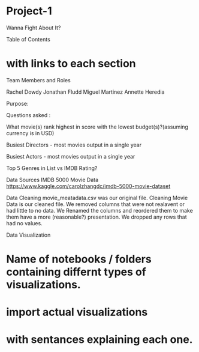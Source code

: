 
# Project-1

Wanna Fight About It? 

Table of Contents 
# with links to each section 

Team Members and Roles

Rachel Dowdy
Jonathan Fludd
Miguel Martinez
Annette Heredia

Purpose:


Questions asked :

What movie(s) rank highest in score with the lowest budget(s)?(assuming currency is in USD)

Busiest Directors - most movies output in a single year

Busiest Actors - most movies output in a single year

Top 5 Genres in List vs IMDB Rating?



Data Sources 
IMDB 5000 Movie Data
https://www.kaggle.com/carolzhangdc/imdb-5000-movie-dataset


Data Cleaning
movie_meatadata.csv was our original file. 
Cleaning Movie Data is our cleaned file. 
We removed columns that were not realavent or had little to no data. 
We Renamed the columns and reordered them to make them have a more (reasonable?) presentation. 
We dropped any rows that had no values. 


Data Visualization

# Name of notebooks / folders containing differnt types of visualizations. 

# import actual visualizations 
# with sentances explaining each one. 
